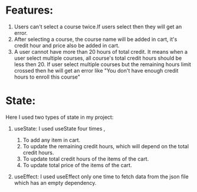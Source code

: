 # Features:
  1. Users can't  select a  course twice.If users select then they will get an error.
  2. After selecting a course,  the course name will be added in cart, it's credit hour and price also be added in cart.
  3. A user cannot have more than 20 hours of total credit. It means when a user select multiple courses, all course's total credit hours should be less then 20. If user select multiple courses but the remaining hours limit crossed then he will get an error like "You don't have enough credit hours to enroll this course"  

# State:
  Here I used two types of state in my project:
  1. useState:  I used useState four times ,
     1. To add any item in cart.
     2. To update the remaining credit hours, which will depend on the total credit hours.
     3. To update total credit hours of the items of the cart.
     4. To update total price of the items of the cart.
  
  2. useEffect: I used useEffect only one time to fetch data from the json file which has an empty dependency.